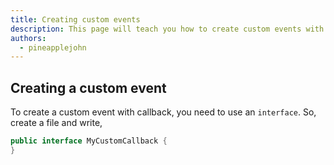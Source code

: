 ```yaml
---
title: Creating custom events
description: This page will teach you how to create custom events with callbacks.
authors:
  - pineapplejohn
---
```


## Creating a custom event
To create a custom event with callback, you need to use an ```interface```. So, create a file and write, <br/>
```java
public interface MyCustomCallback {
}
```
